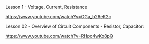 




Lesson 1 - Voltage, Current, Resistance

https://www.youtube.com/watch?v=OGa_b26eK2c



Lesson 02 - Overview of Circuit Components - Resistor, Capacitor:

>

https://www.youtube.com/watch?v=RHpo4wKo8pQ


